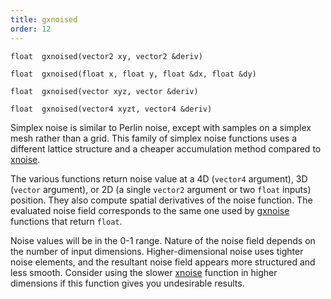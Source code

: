 ```yaml
---
title: gxnoised
order: 12
---
```

`float  gxnoised(vector2 xy, vector2 &deriv)`

`float  gxnoised(float x, float y, float &dx, float &dy)`

`float  gxnoised(vector xyz, vector &deriv)`

`float  gxnoised(vector4 xyzt, vector4 &deriv)`

Simplex noise is similar to Perlin noise, except with samples on a simplex mesh
rather than a grid. This family of simplex noise functions uses a different
lattice structure and a cheaper accumulation method compared to
[xnoise](./xnoise "Simplex noise is very close to Perlin noise, except with the samples on a simplex mesh rather than a grid. This results in less grid artifacts. It also uses a higher order bspline to provide better derivatives.").

The various functions return noise value at a 4D (`vector4` argument), 3D
(`vector` argument), or 2D (a single `vector2` argument or two `float` inputs)
position. They also compute spatial derivatives of the noise function. The
evaluated noise field corresponds to the same one used by [gxnoise](./gxnoise "Evaluates a simplex noise field.")
functions that return `float`.

Noise values will be in the 0-1 range. Nature of the noise field depends on the
number of input dimensions. Higher-dimensional noise uses tighter noise
elements, and the resultant noise field appears more structured and less smooth.
Consider using the slower [xnoise](./xnoise "Simplex noise is very close to Perlin noise, except with the samples on a simplex mesh rather than a grid. This results in less grid artifacts. It also uses a higher order bspline to provide better derivatives.") function in higher dimensions if
this function gives you undesirable results.
